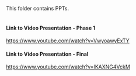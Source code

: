 This folder contains PPTs. 
<br><br>
#### Link to Video Presentation - Phase 1
https://www.youtube.com/watch?v=VwyoawyExTY
#### Link to Video Presentation - Final
https://www.youtube.com/watch?v=lKAXNG4VckM
